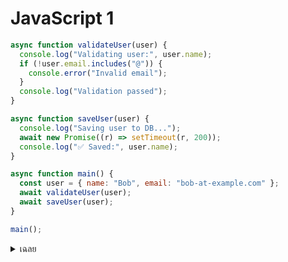 # JavaScript 1

```javascript
async function validateUser(user) {
  console.log("Validating user:", user.name);
  if (!user.email.includes("@")) {
    console.error("Invalid email");
  }
  console.log("Validation passed");
}

async function saveUser(user) {
  console.log("Saving user to DB...");
  await new Promise((r) => setTimeout(r, 200));
  console.log("✅ Saved:", user.name);
}

async function main() {
  const user = { name: "Bob", email: "bob-at-example.com" };
  await validateUser(user);
  await saveUser(user);
}

main();
```

<details>
<summary>เฉลย</summary>

## เฉลย

- ไม่มี return หลัง validation fail ทำให้ saveUser ทำงานต่อ

- แก้:

```javascript
if (!user.email.includes("@")) return console.error("Invalid email");
```

</details>

